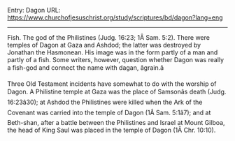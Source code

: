 Entry: Dagon
URL: https://www.churchofjesuschrist.org/study/scriptures/bd/dagon?lang=eng

---

Fish. The god of the Philistines (Judg. 16:23; 1Â Sam. 5:2). There were temples of Dagon at Gaza and Ashdod; the latter was destroyed by Jonathan the Hasmonean. His image was in the form partly of a man and partly of a fish. Some writers, however, question whether Dagon was really a fish-god and connect the name with dagan, âgrain.â

Three Old Testament incidents have somewhat to do with the worship of Dagon. A Philistine temple at Gaza was the place of Samsonâs death (Judg. 16:23â30); at Ashdod the Philistines were killed when the Ark of the Covenant was carried into the temple of Dagon (1Â Sam. 5:1â7); and at Beth-shan, after a battle between the Philistines and Israel at Mount Gilboa, the head of King Saul was placed in the temple of Dagon (1Â Chr. 10:10).
